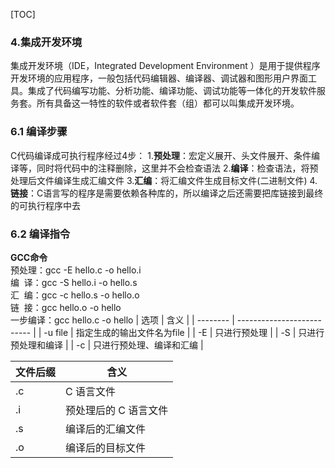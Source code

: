 [TOC]

### 4.集成开发环境
集成开发环境（IDE，Integrated Development Environment ）是用于提供程序开发环境的应用程序，一般包括代码编辑器、编译器、调试器和图形用户界面工具。集成了代码编写功能、分析功能、编译功能、调试功能等一体化的开发软件服务套。所有具备这一特性的软件或者软件套（组）都可以叫集成开发环境。

### 6.1 编译步骤
C代码编译成可执行程序经过4步：
1.**预处理**：宏定义展开、头文件展开、条件编译等，同时将代码中的注释删除，这里并不会检查语法
2.**编译**：检查语法，将预处理后文件编译生成汇编文件
3.**汇编**：将汇编文件生成目标文件(二进制文件)
4.**链接**：C语言写的程序是需要依赖各种库的，所以编译之后还需要把库链接到最终的可执行程序中去  

### 6.2 编译指令
**GCC命令**  
预处理：gcc -E hello.c -o hello.i  
编  译：gcc -S hello.i -o hello.s  
汇  编：gcc -c hello.s -o hello.o  
链  接：gcc hello.o -o hello  
一步编译：gcc hello.c -o hello
| 选项     | 含义                       |
| -------- | -------------------------- |
| -u file  | 指定生成的输出文件名为file |
| -E       | 只进行预处理               |
| -S       | 只进行预处理和编译         |
| -c       | 只进行预处理、编译和汇编   |

| 文件后缀 | 含义                       |
| -------- | ---------------------      |
| .c       | C 语言文件                 |
| .i       | 预处理后的 C 语言文件      |
| .s       | 编译后的汇编文件           |
| .o       | 编译后的目标文件           |
